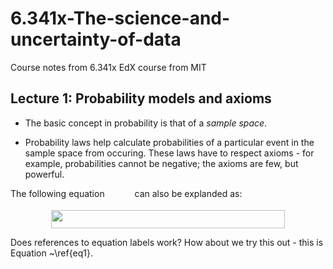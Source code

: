 # 6.341x-The-science-and-uncertainty-of-data
Course notes from 6.341x EdX course from MIT

## Lecture 1: Probability models and axioms

* The basic concept in probability is that of a *sample space*.

* Probability laws help calculate probabilities of a particular event in the sample space from occuring. These laws have to respect axioms - for example, probabilities cannot be negative; the axioms are few, but powerful.


The following equation <img src="/tex/b1185cf9f05b29c99b55c0cde01294f5.svg?invert_in_darkmode&sanitize=true" align=middle width=39.96184334999999pt height=14.15524440000002pt/> can also be explanded as:

<p align="center"><img src="/tex/79a890e37cd15a71bf70184d2b2451bc.svg?invert_in_darkmode&sanitize=true" align=middle width=373.2752595pt height=29.47417935pt/></p>

Does references to equation labels work? How about we try this out - this is Equation ~\ref{eq1}. 
